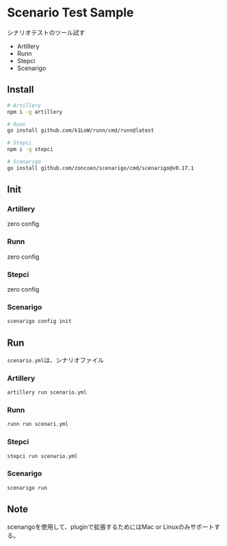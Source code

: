 # Scenario Test Sample

シナリオテストのツール試す

- Artillery
- Runn
- Stepci
- Scenarigo

## Install

```bash
# Artillery
npm i -g artillery

# Runn
go install github.com/k1LoW/runn/cmd/runn@latest

# Stepci
npm i -g stepci

# Scenarigo
go install github.com/zoncoen/scenarigo/cmd/scenarigo@v0.17.1

```

## Init

### Artillery
zero config

### Runn
zero config

### Stepci
zero config

### Scenarigo

```bash
scenarigo config init
```

## Run

```scenario.yml```は、シナリオファイル

### Artillery

```bash
artillery run scenario.yml
```
### Runn

```bash
runn run scenari.yml
```

### Stepci

```bash
stepci run scenario.yml
```

### Scenarigo

```bash
scenarigo run
```

## Note

scenarigoを使用して、pluginで拡張するためにはMac or Linuxのみサポートする。